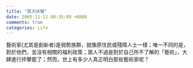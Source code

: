 ```yaml
---
title: "眾犬吠聲"
date: 2005-11-11 00:35:09 +0800
comments: true
categories: Life
---
```

<p>藝術家(尤其是創新者)是弱勢族群，就像原住民或殘障人士一樣；唯一不同的是，對於他們，並沒有相關的福利政策；眾人不過是對於自己所不了解的「藝術」，大肆進行抨擊罷了；然而，世上有多少人真正明白那些藝術家呢？</p>
